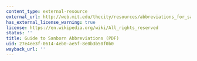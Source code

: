 ```yaml
---
content_type: external-resource
external_url: http://web.mit.edu/thecity/resources/abbreviations_for_sanborn_maps.pdf
has_external_license_warning: true
license: https://en.wikipedia.org/wiki/All_rights_reserved
status: ''
title: Guide to Sanborn Abbreviations (PDF)
uid: 27e4ee3f-0614-4eb0-ae5f-8e0b3b50f0b0
wayback_url: ''
---
```

